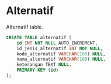 # Alternatif
Alternatif table.

```sql
CREATE TABLE alternatif (
	id INT NOT NULL AUTO_INCREMENT,
    id_jenis_alternatif INT NOT NULL,
	kode_alternatif VARCHAR(100) NULL,
	nama_alternatif VARCHAR(100) NULL,
   	keterangan TEXT NULL,
	PRIMARY KEY (id)
);
```